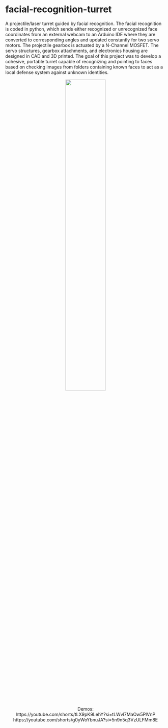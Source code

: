 # facial-recognition-turret
A projectile/laser turret guided by facial recognition. The facial recognition is coded in python, which sends either recognized or unrecognized face coordinates from an external webcam to an Arduino IDE where they are converted to corresponding angles and updated constantly for two servo motors. The projectile gearbox is actuated by a N-Channel MOSFET. The servo structures, gearbox attachments, and electronics housing are designed in CAD and 3D printed. The goal of this project was to develop a cohesive, portable turret capable of recognizing and pointing to faces based on checking images from folders containing known faces to act as a local defense system against unknown identities.
<p align = "center">
  <img src="https://github.com/user-attachments/assets/4c4b9978-79f9-4a76-b641-4c870453d31d" width=50% height=50%>
</p>

<p align = "center">
  Demos:
  <br>https://youtube.com/shorts/tLX9pK9LehY?si=tLWvl7MaOw5PlVnP
  <br>https://youtube.com/shorts/g0yWoYbnuJA?si=5n9n5q3VzULFMm8E
</p>
